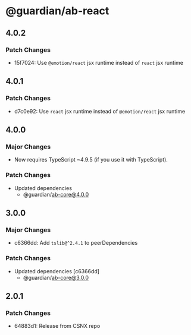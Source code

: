 # @guardian/ab-react

## 4.0.2

### Patch Changes

- 15f7024: Use `@emotion/react` jsx runtime instead of `react` jsx runtime

## 4.0.1

### Patch Changes

- d7c0e92: Use `react` jsx runtime instead of `@emotion/react` jsx runtime

## 4.0.0

### Major Changes

- Now requires TypeScript ~4.9.5 (if you use it with TypeScript).

### Patch Changes

- Updated dependencies
  - @guardian/ab-core@4.0.0

## 3.0.0

### Major Changes

- c6366dd: Add `tslib@^2.4.1` to peerDependencies

### Patch Changes

- Updated dependencies [c6366dd]
  - @guardian/ab-core@3.0.0

## 2.0.1

### Patch Changes

- 64883d1: Release from CSNX repo
